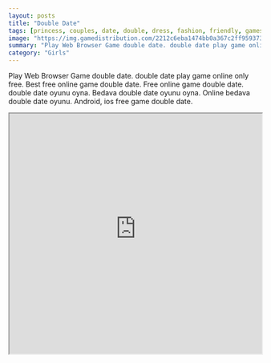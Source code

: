 ```yaml
---
layout: posts
title: "Double Date"
tags: [princess, couples, date, double, dress, fashion, friendly, games, html5, mobile, movie, night, outfit, princess, free, online, games, oyna, game, free, games, play, play, games]
image: "https://img.gamedistribution.com/2212c6eba1474bb0a367c2ff959373d4.jpg"
summary: "Play Web Browser Game double date. double date play game online only free. Best free online game double date. Free online game double date. double date oyunu oyna. Bedava double date oyunu oyna. Online bedava double date oyunu. Android, ios free game double date."
category: "Girls"
---
```


Play Web Browser Game double date. double date play game online only free. Best free online game double date. Free online game double date. double date oyunu oyna. Bedava double date oyunu oyna. Online bedava double date oyunu. Android, ios free game double date.

<iframe width="100%" height="480px;" src="https://html5.gamedistribution.com/2212c6eba1474bb0a367c2ff959373d4/"></iframe>